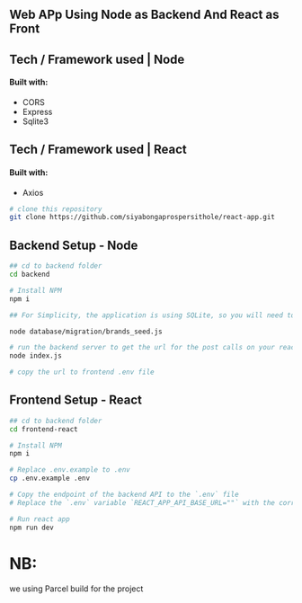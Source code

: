 ## Web APp Using Node as Backend And React as Front



## Tech / Framework used | Node
#### Built with:
- CORS
- Express
- Sqlite3

## Tech / Framework used | React
#### Built with:
- Axios

```bash
# clone this repository
git clone https://github.com/siyabongaprospersithole/react-app.git

```
## Backend Setup - Node

```bash
## cd to backend folder
cd backend

# Install NPM
npm i

## For Simplicity, the application is using SQLite, so you will need to create the seed of the brands:

node database/migration/brands_seed.js

# run the backend server to get the url for the post calls on your react app:
node index.js

# copy the url to frontend .env file
```


## Frontend Setup - React

```bash
## cd to backend folder
cd frontend-react

# Install NPM
npm i

# Replace .env.example to .env
cp .env.example .env

# Copy the endpoint of the backend API to the `.env` file
# Replace the `.env` variable `REACT_APP_API_BASE_URL=""` with the correct endpoint

# Run react app
npm run dev
```


# NB:
we using Parcel build for the project
